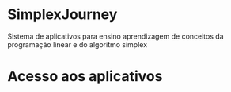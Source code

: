 # SimplexJourney

Sistema de aplicativos para ensino aprendizagem de conceitos da programação linear e do algoritmo simplex

# Acesso aos aplicativos

